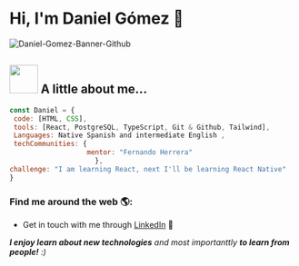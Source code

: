  
 # Hi, I'm Daniel Gómez  👋
![Daniel-Gomez-Banner-Github](https://github.com/DanielGomezIH/DanielGomezIH/assets/127032062/0bc3f7f8-9a7f-485b-a8ca-6c1560aab501)

 ## <img src="https://media2.giphy.com/media/dNbYAgjq4Y1HHgvSCH/giphy.gif" width="50"> A little about me...

 ```javascript
const Daniel = {
  code: [HTML, CSS],
  tools: [React, PostgreSQL, TypeScript, Git & Github, Tailwind],
  Languages: Native Spanish and intermediate English ,
  techCommunities: {
                    mentor: "Fernando Herrera"
                      },
 challenge: "I am learning React, next I'll be learning React Native"
}
```
### Find me around the web 🌎:
- Get in touch with me through <a href="https://www.linkedin.com/in/gomezdanielivan/">LinkedIn</a> 💼
  
<em><b>I enjoy learn about new technologies</b> and most importanttly <b>to learn from people!</b> :)</em>




